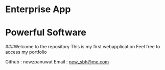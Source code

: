 Enterprise App
=====================

Powerful Software
=====================

###Welcome to the repository
This is my first webapplication
Feel free to access my portfolio 

Github : newzpanuwat
Email : new_sbh@me.com

